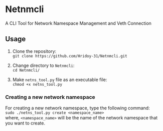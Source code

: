 # Netnmcli
A CLI Tool for Network Namespace Management and Veth Connection

## Usage
1. Clone the repository:   
    `git clone https://github.com/Hridoy-31/Netnmcli.git`

2. Change directory to `Netnmcli`:    
    `cd Netnmcli/`

3. Make `netns_tool.py` file as an executable file:   
    `chmod +x netns_tool.py`

### Creating a new network namespace
For creating a new network namespace, type the following command:   
    `sudo ./netns_tool.py create <namespace_name>`   
    where, `<namespace_name>` will be the name of the network namespace that you want to create.

